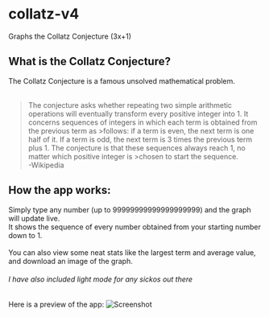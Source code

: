 # collatz-v4
Graphs the Collatz Conjecture (3x+1)

<h2>What is the Collatz Conjecture?</h2>
The Collatz Conjecture is a famous unsolved mathematical problem. <br />
<br />

>The conjecture asks whether repeating two simple arithmetic operations will eventually transform every positive integer into 1. It concerns sequences of integers in which each term is obtained from the previous term as >follows: if a term is even, the next term is one half of it. If a term is odd, the next term is 3 times the previous term plus 1. The conjecture is that these sequences always reach 1, no matter which positive integer is >chosen to start the sequence. <br />
> -Wikipedia


<h2>How the app works:</h2>
Simply type any number (up to 99999999999999999999) and the graph will update live. <br />
It shows the sequence of every number obtained from your starting number down to 1. <br />
<br >
You can also view some neat stats like the largest term and average value, and download an image of the graph. <br />
<h6>I have also included light mode for any sickos out there</h6>

Here is a preview of the app:
![Screenshot](https://github.com/user-attachments/assets/5e3c5c2e-af34-47d1-9a92-9580edcedd13)

